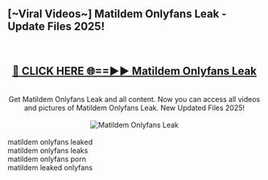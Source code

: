 <h2>[~Viral Videos~] Matildem Onlyfans Leak - Update Files 2025!</h2>
<br>
<div align="center">
<h2><a href="https://betterlinks.top/A2PfLJ" rel="nofollow">🔴 CLICK HERE 🌐==►► Matildem Onlyfans Leak</a></h2>
<br>
Get Matildem Onlyfans Leak and all content. Now you can access all videos and pictures of Matildem Onlyfans Leak. New Updated Files 2025!
<br>
<br>
<a href="https://betterlinks.top/A2PfLJ" rel="nofollow" data-target="animated-image.originalLink"><img src="https://i.ibb.co.com/WyWwxjT/player-gif2.gif" alt="Matildem Onlyfans Leak" style="max-width: 100%; display: inline-block;" data-target="animated-image.originalImage"></a>
</div>
<br>
matildem onlyfans leaked<br>
matildem onlyfans leaks<br>
matildem onlyfans porn<br>
matildem leaked onlyfans